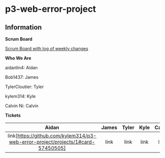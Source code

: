 # p3-web-error-project

## Information
**Scrum Board**

[Scrum Board with log of weekly changes](https://github.com/kylem314/p3-web-error-project/projects/1)

**Who We Are**

aidanlin4: Aidan

Bob1437: James

TylerCloutier: Tyler

kylem314: Kyle

Calvin Ni: Calvin

**Tickets**

| Aidan | James | Tyler | Kyle | Calvin |
| :---: | :---: | :---: | :---: | :---: | 
| link[https://github.com/kylem314/p3-web-error-project/projects/1#card-57450505] | link | link | link | link |
